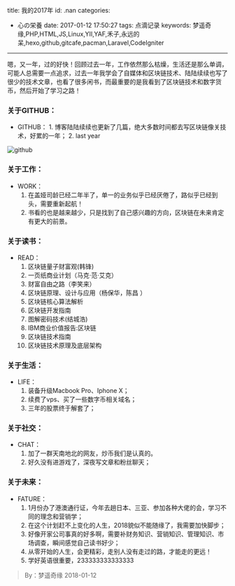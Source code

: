 title: 我的2017年
id: .nan
categories:
  - 心の栄養
date: 2017-01-12 17:50:27
tags: 点滴记录
keywords: 梦遥奇缘,PHP,HTML,JS,Linux,YII,YAF,禾子,永远的呆,hexo,github,gitcafe,pacman,Laravel,CodeIgniter
---


嗯，又一年，过的好快！回顾过去一年，工作依然那么枯燥，生活还是那么单调，可能人总需要一点追求，过去一年我学会了自媒体和区块链技术、陆陆续续也写了很少的技术文章，也看了很多闲书，而最重要的是我看到了区块链技术和数字货币，然后开始了学习之路！



### 关于GITHUB：
	
* GITHUB：
		1. 博客陆陆续续也更新了几篇，绝大多数时间都去写区块链像关技术，好累的一年；
		2. last year

![github](http://cdn.btxiaobai.com/article/2018/01/12/IniuPP2hQSejdU3yzYJ2mvJqlEBI1O0b4k1o2Amu.png)

### 关于工作：
* WORK：
	1. 在盖娅司龄已经二年半了，单一的业务似乎已经厌倦了，路似乎已经到头，需要重新起航！
	2. 书看的也是越来越少，只是找到了自己感兴趣的方向，区块链在未来肯定有更大的前景。


### 关于读书：  
* READ：
	1. 区块链量子财富观(韩锋)
	2. 一页纸商业计划（马克·范·艾克）
	3. 财富自由之路（李笑来）
	4. 区块链原理、设计与应用（杨保华，陈昌 ）
	5. 区块链核心算法解析
	6. 区块链开发指南
	7. 图解密码技术(结城浩)
	8. IBM商业价值报告:区块链
	9. 区块链技术指南
	10. 区块链技术原理及底层架构



### 关于生活：   
* LIFE：
	1. 装备升级Macbook Pro、Iphone X；
	2. 续费了vps、买了一些数字币相关域名；
	3. 三年的股票终于解套了；

### 关于社交：      
* CHAT：
	1. 加了一群天南地北的网友，炒币我们是认真的。
	2. 好久没有进游戏了，深夜写文章和粉丝聊天；

### 关于未来：
* FATURE：
	1. 1月份办了港澳通行证，今年去趟日本、三亚、参加各种大佬的会，学习不同的理念和营销学；
	2. 在这个计划赶不上变化的人生，2018貌似不能随缘了，我需要加快脚步；
	3. 好像开家公司事真的好多啊，需要补财务知识、营销知识、管理知识、市场调查，瞬间感觉自己读书好少；
	4. 从零开始的人生，会更精彩，走别人没有走过的路，才能走的更远！
	5. 学好英语很重要，233333333333333

> By：梦遥奇缘 2018-01-12







